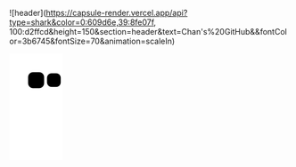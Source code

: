 

![header](https://capsule-render.vercel.app/api?type=shark&color=0:609d6e,39:8fe07f, 100:d2ffcd&height=150&section=header&text=Chan's%20GitHub&&fontColor=3b6745&fontSize=70&animation=scaleIn)

![snake gif](https://github.com/chan-bam/chan-bam/blob/output/github-contribution-grid-snake.svg)
